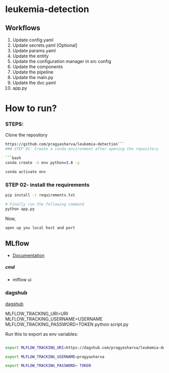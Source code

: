 # leukemia-detection


## Workflows

1. Update config.yaml
2. Update secrets.yaml [Optional]
3. Update params.yaml
4. Update the entity
5. Update the configuration manager in src config
6. Update the components
7. Update the pipeline 
8. Update the main.py
9. Update the dvc.yaml
10. app.py

# How to run?
### STEPS:

Clone the repository

```bash
https://github.com/pragyasharva/leukemia-detection```
### STEP 01- Create a conda environment after opening the repository

```bash
conda create -n env python=3.8 -y
```

```bash
conda activate env
```


### STEP 02- install the requirements
```bash
pip install -r requirements.txt
```

```bash
# Finally run the following command
python app.py
```

Now,
```bash
open up you local host and port
```


## MLflow

- [Documentation](https://mlflow.org/docs/latest/index.html)


##### cmd
- mlflow ui


### dagshub
[dagshub](https://dagshub.com/)

MLFLOW_TRACKING_URI=URI
MLFLOW_TRACKING_USERNAME=USERNAME
MLFLOW_TRACKING_PASSWORD=TOKEN
python script.py

Run this to export as env variables:

```bash

export MLFLOW_TRACKING_URI=https://dagshub.com/pragyasharva/leukemia-detection.mlflow

export MLFLOW_TRACKING_USERNAME=pragyasharva

export MLFLOW_TRACKING_PASSWORD= TOKEN

```
